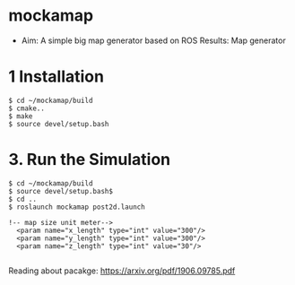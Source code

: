 # mockamap
* Aim: A simple big map generator based on ROS
Results: Map generator


# 1 Installation 
```console 1
$ cd ~/mockamap/build
$ cmake.. 
$ make 
$ source devel/setup.bash 
```


# 3. Run the Simulation 

```console 1  post2d map
$ cd ~/mockamap/build
$ source devel/setup.bash$
$ cd ..
$ roslaunch mockamap post2d.launch 
```
```
!-- map size unit meter-->
  <param name="x_length" type="int" value="300"/>
  <param name="y_length" type="int" value="300"/>
  <param name="z_length" type="int" value="30"/>
  
```

Reading about pacakge: https://arxiv.org/pdf/1906.09785.pdf
